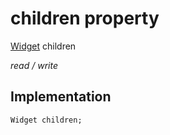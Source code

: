 


# children property






[Widget](https://api.flutter.dev/flutter/widgets/Widget-class.html) children
  
_read / write_






## Implementation

```dart
Widget children;


```







